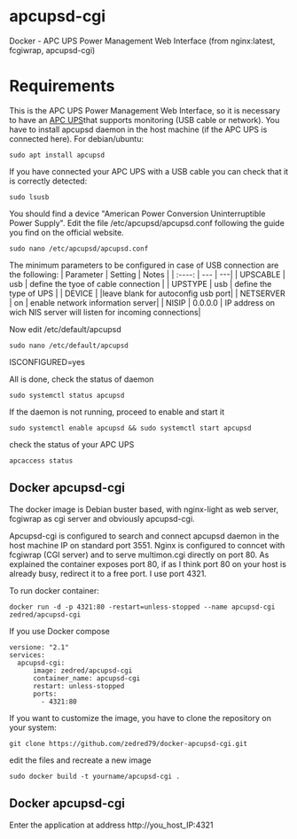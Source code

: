 # apcupsd-cgi
Docker - APC UPS Power Management Web Interface (from nginx:latest, fcgiwrap, apcupsd-cgi)

# Requirements
This is the APC UPS Power Management Web Interface, so it is necessary to have an [APC UPS](https://www.apc.com/)that supports monitoring (USB cable or network). 
You have to install apcupsd daemon in the host machine (if the APC UPS is connected here). For debian/ubuntu:
```
sudo apt install apcupsd
```
If you have connected your APC UPS with a USB cable you can check that it is correctly detected:
```
sudo lsusb
```
You should find a device "American Power Conversion Uninterruptible Power Supply". Edit the file /etc/apcupsd/apcupsd.conf following the guide you find on the official website.
```
sudo nano /etc/apcupsd/apcupsd.conf
```
The minimum parameters to be configured in case of USB connection are the following:
| Parameter | Setting | Notes |
| :----: | --- | ---|
| UPSCABLE | usb | define the tyoe of cable connection |
| UPSTYPE | usb | define the type of UPS |
| DEVICE |  |leave blank for autoconfig usb port| 
| NETSERVER | on | enable network information server|
| NISIP | 0.0.0.0 | IP address on wich NIS server will listen for incoming connections|

Now edit /etc/default/apcupsd
```
sudo nano /etc/default/apcupsd
```
ISCONFIGURED=yes

All is done, check the status of daemon 
```
sudo systemctl status apcupsd
```
If the daemon is not running, proceed to enable and start it
```
sudo systemctl enable apcupsd && sudo systemctl start apcupsd
```
check the status of your APC UPS
```
apcaccess status
```

## Docker apcupsd-cgi
The docker image is Debian buster based, with nginx-light as web server, fcgiwrap as cgi server and obviously apcupsd-cgi. 

Apcupsd-cgi is configured to search and connect apcupsd daemon in the host machine IP on standard port 3551. Nginx is configured to conncet with fcgiwrap (CGI server) and to serve multimon.cgi directly on port 80. 
As explained the container exposes port 80, if as I think port 80 on your host is already busy, redirect it to a free port. I use port 4321. 

To run docker container:
```
docker run -d -p 4321:80 -restart=unless-stopped --name apcupsd-cgi zedred/apcupsd-cgi
```
If you use Docker compose
```
versione: "2.1"
services:
  apcupsd-cgi:
      image: zedred/apcupsd-cgi
      container_name: apcupsd-cgi
      restart: unless-stopped
      ports:
        - 4321:80
```

If you want to customize the image, you have to clone the repository on your system:
```
git clone https://github.com/zedred79/docker-apcupsd-cgi.git
```
edit the files and recreate a new image
```
sudo docker build -t yourname/apcupsd-cgi .
```
## Docker apcupsd-cgi
Enter the application at address http://you_host_IP:4321


